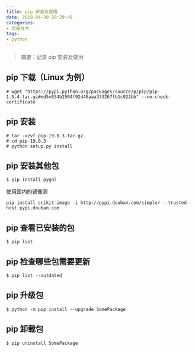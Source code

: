 ```yaml
---
title: pip 安装及使用
date: 2019-04-30 20:29:49
categories:
- 后端技术
tags:
- python
---
```


> 摘要：记录 pip 安装及使用

<!-- more -->


## pip 下载（Linux 为例）
```
# wget "https://pypi.python.org/packages/source/p/pip/pip-1.5.4.tar.gz#md5=834b2904f92d46aaa333267fb1c922bb" --no-check-certificate
```

## pip 安装
```
# tar -xzvf pip-19.0.3.tar.gz
# cd pip-19.0.3
# python setup.py install
```

## pip 安装其他包
```
$ pip install pygal
```
使用国内的镜像源
```
pip install scikit-image -i http://pypi.douban.com/simple/ --trusted-host pypi.douban.com
```

## pip 查看已安装的包
```
$ pip list
```

## pip 检查哪些包需要更新
```
$ pip list --outdated
```

## pip 升级包
```
$ python -m pip install --upgrade SomePackage
```

## pip 卸载包
```
$ pip uninstall SomePackage
```
